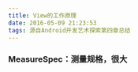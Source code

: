 ```yaml
---
title: View的工作原理
date: 2016-05-09 21:23:53
tags: 源自Android开发艺术探索第四章总结
---
```


### MeasureSpec：测量规格，很大
